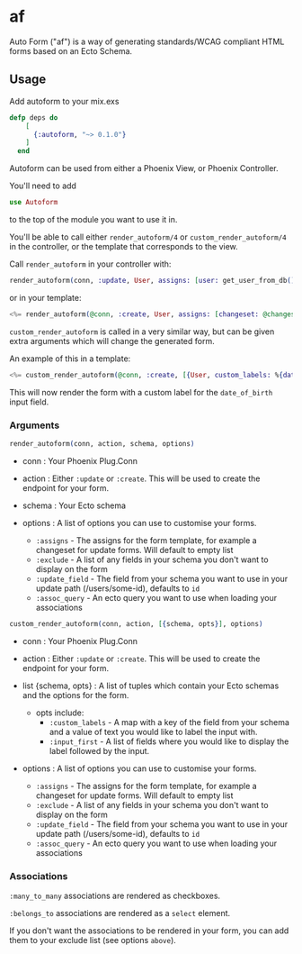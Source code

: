 # af
Auto Form ("af") is a way of generating standards/WCAG compliant HTML forms based on an Ecto Schema.

## Usage

Add autoform to your mix.exs

``` elixir
defp deps do
    [
      {:autoform, "~> 0.1.0"}
    ]
  end
```

Autoform can be used from either a Phoenix View, or Phoenix Controller.

You'll need to add
``` elixir
use Autoform
```

to the top of the module you want to use it in.

You'll be able to call either `render_autoform/4` or `custom_render_autoform/4` in the controller, or the template that corresponds to the view.

Call `render_autoform` in your controller with:

``` elixir
render_autoform(conn, :update, User, assigns: [user: get_user_from_db()])
```

or in your template:
``` elixir
<%= render_autoform(@conn, :create, User, assigns: [changeset: @changeset)], exclude: :date_of_birth %>
```

`custom_render_autoform` is called in a very similar way, but can be given extra arguments which will change the generated form.

An example of this in a template:
``` elixir
<%= custom_render_autoform(@conn, :create, [{User, custom_labels: %{date_of_birth: "DOB"}, input_first: [:date_of_birth]}], assigns: [changeset: @changeset)] %>
```
This will now render the form with a custom label for the `date_of_birth` input field.

### Arguments

``` elixir
render_autoform(conn, action, schema, options)
```

- conn : Your Phoenix Plug.Conn

- action : Either `:update` or `:create`. This will be used to create the endpoint for your form.

- schema : Your Ecto schema

- options : A list of options you can use to customise your forms.
  - `:assigns` - The assigns for the form template, for example a changeset for update forms. Will default to empty list
  - `:exclude` - A list of any fields in your schema you don't want to display on the form
  -  `:update_field` - The field from your schema you want to use in your update path (/users/some-id), defaults to `id`
  - `:assoc_query` - An ecto query you want to use when loading your associations

``` elixir
custom_render_autoform(conn, action, [{schema, opts}], options)
```

- conn : Your Phoenix Plug.Conn

- action : Either `:update` or `:create`. This will be used to create the endpoint for your form.

- list {schema, opts} : A list of tuples which contain your Ecto schemas and the options for the form.
  - opts include:
    - `:custom_labels` - A map with a key of the field from your schema and a value of text you would like to label the input with.
    - `:input_first` - A list of fields where you would like to display the label followed by the input.

- options : A list of options you can use to customise your forms.
  - `:assigns` - The assigns for the form template, for example a changeset for update forms. Will default to empty list
  - `:exclude` - A list of any fields in your schema you don't want to display on the form
  -  `:update_field` - The field from your schema you want to use in your update path (/users/some-id), defaults to `id`
  - `:assoc_query` - An ecto query you want to use when loading your associations

### Associations

`:many_to_many` associations are rendered as checkboxes.

`:belongs_to` associations are rendered as a `select` element.

If you don't want the associations to be rendered in your form, you can add them to your exclude list (see options `above`).